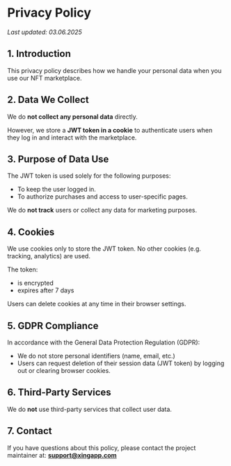 # Privacy Policy

_Last updated: 03.06.2025_

## 1. Introduction

This privacy policy describes how we handle your personal data when you use our NFT marketplace.

## 2. Data We Collect

We do **not collect any personal data** directly.

However, we store a **JWT token in a cookie** to authenticate users when they log in and interact with the marketplace.

## 3. Purpose of Data Use

The JWT token is used solely for the following purposes:
- To keep the user logged in.
- To authorize purchases and access to user-specific pages.

We do **not track** users or collect any data for marketing purposes.

## 4. Cookies

We use cookies only to store the JWT token. No other cookies (e.g. tracking, analytics) are used.

The token:
- is encrypted
- expires after 7 days

Users can delete cookies at any time in their browser settings.

## 5. GDPR Compliance

In accordance with the General Data Protection Regulation (GDPR):
- We do not store personal identifiers (name, email, etc.)
- Users can request deletion of their session data (JWT token) by logging out or clearing browser cookies.

## 6. Third-Party Services

We do **not** use third-party services that collect user data.

## 7. Contact

If you have questions about this policy, please contact the project maintainer at:
**support@xingapp.com**
